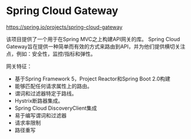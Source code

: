 # Spring Cloud Gateway

https://spring.io/projects/spring-cloud-gateway

该项目提供了一个用于在Spring MVC之上构建API网关的库。 Spring Cloud Gateway旨在提供一种简单而有效的方式来路由到API，并为他们提供横切关注点，例如：安全性，监控/指标和弹性。

网关特征：

- 基于Spring Framework 5，Project Reactor和Spring Boot 2.0构建
- 能够匹配任何请求属性上的路由。
- 谓词和过滤器特定于路线。
- Hystrix断路器集成。
- Spring Cloud DiscoveryClient集成
- 易于编写谓词和过滤器
- 请求率限制
- 路径重写